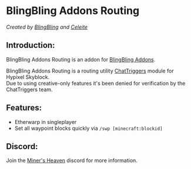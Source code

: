 # BlingBling Addons Routing
*Created by [BlingBling](https://github.com/blingblingdeveloper) and [Celeite](https://github.com/CeleiteCode)*

## Introduction:
BlingBling Addons Routing is an addon for [BlingBling Addons](https://github.com/blingblingdeveloper/BlingBlingAddons).

BlingBling Addons Routing is a routing utility [ChatTriggers](https://www.chattriggers.com/) module for Hypixel Skyblock.  
Due to using creative-only features it's been denied for verification by the ChatTriggers team.  

## Features:
- Etherwarp in singleplayer
- Set all waypoint blocks quickly via `/swp [minecraft:blockid]`

## Discord:
Join the [Miner's Heaven](https://discord.gg/BBve6qaUqf) discord for more information.